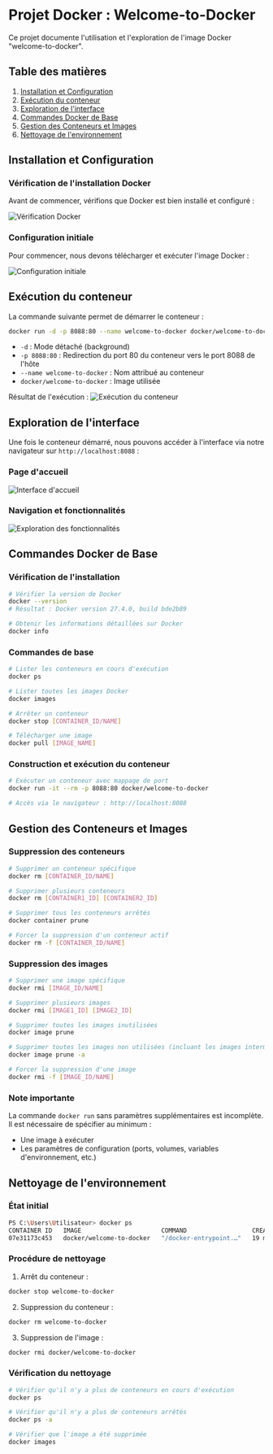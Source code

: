 # Projet Docker : Welcome-to-Docker

Ce projet documente l'utilisation et l'exploration de l'image Docker "welcome-to-docker".

## Table des matières

1. [Installation et Configuration](#installation-et-configuration)
2. [Exécution du conteneur](#exécution-du-conteneur)
3. [Exploration de l'interface](#exploration-de-linterface)
4. [Commandes Docker de Base](#commandes-docker-de-base)
5. [Gestion des Conteneurs et Images](#gestion-des-conteneurs-et-images)
6. [Nettoyage de l'environnement](#nettoyage-de-lenvironnement)

## Installation et Configuration

### Vérification de l'installation Docker
Avant de commencer, vérifions que Docker est bien installé et configuré :

![Vérification Docker](./images/Capture%20d'écran%201.png)

### Configuration initiale
Pour commencer, nous devons télécharger et exécuter l'image Docker :

![Configuration initiale](./images/Capture%20d'écran%202.png)

## Exécution du conteneur

La commande suivante permet de démarrer le conteneur :

```bash
docker run -d -p 8088:80 --name welcome-to-docker docker/welcome-to-docker
```

- `-d` : Mode détaché (background)
- `-p 8088:80` : Redirection du port 80 du conteneur vers le port 8088 de l'hôte
- `--name welcome-to-docker` : Nom attribué au conteneur
- `docker/welcome-to-docker` : Image utilisée

Résultat de l'exécution :
![Exécution du conteneur](./images/Capture%20d'écran%203.png)

## Exploration de l'interface

Une fois le conteneur démarré, nous pouvons accéder à l'interface via notre navigateur sur `http://localhost:8088` :

### Page d'accueil
![Interface d'accueil](./images/Capture%20d'écran%204.png)

### Navigation et fonctionnalités
![Exploration des fonctionnalités](./images/Capture%20d'écran%205.png)

## Commandes Docker de Base

### Vérification de l'installation

```bash
# Vérifier la version de Docker
docker --version
# Résultat : Docker version 27.4.0, build bde2b89

# Obtenir les informations détaillées sur Docker
docker info
```

### Commandes de base

```bash
# Lister les conteneurs en cours d'exécution
docker ps

# Lister toutes les images Docker
docker images

# Arrêter un conteneur
docker stop [CONTAINER_ID/NAME]

# Télécharger une image
docker pull [IMAGE_NAME]
```

### Construction et exécution du conteneur

```bash
# Exécuter un conteneur avec mappage de port
docker run -it --rm -p 8088:80 docker/welcome-to-docker

# Accès via le navigateur : http://localhost:8088
```

## Gestion des Conteneurs et Images

### Suppression des conteneurs

```bash
# Supprimer un conteneur spécifique
docker rm [CONTAINER_ID/NAME]

# Supprimer plusieurs conteneurs
docker rm [CONTAINER1_ID] [CONTAINER2_ID]

# Supprimer tous les conteneurs arrêtés
docker container prune

# Forcer la suppression d'un conteneur actif
docker rm -f [CONTAINER_ID/NAME]
```

### Suppression des images

```bash
# Supprimer une image spécifique
docker rmi [IMAGE_ID/NAME]

# Supprimer plusieurs images
docker rmi [IMAGE1_ID] [IMAGE2_ID]

# Supprimer toutes les images inutilisées
docker image prune

# Supprimer toutes les images non utilisées (incluant les images intermédiaires)
docker image prune -a

# Forcer la suppression d'une image
docker rmi -f [IMAGE_ID/NAME]
```

### Note importante
La commande `docker run` sans paramètres supplémentaires est incomplète. Il est nécessaire de spécifier au minimum :
- Une image à exécuter
- Les paramètres de configuration (ports, volumes, variables d'environnement, etc.) 

## Nettoyage de l'environnement

### État initial
```bash
PS C:\Users\Utilisateur> docker ps
CONTAINER ID   IMAGE                      COMMAND                  CREATED          STATUS          PORTS                  NAMES
07e31173c453   docker/welcome-to-docker   "/docker-entrypoint.…"   19 minutes ago   Up 19 minutes   0.0.0.0:8088->80/tcp   welcome-to-docker
```

### Procédure de nettoyage

1. Arrêt du conteneur :
```bash
docker stop welcome-to-docker
```

2. Suppression du conteneur :
```bash
docker rm welcome-to-docker
```

3. Suppression de l'image :
```bash
docker rmi docker/welcome-to-docker
```

### Vérification du nettoyage
```bash
# Vérifier qu'il n'y a plus de conteneurs en cours d'exécution
docker ps

# Vérifier qu'il n'y a plus de conteneurs arrêtés
docker ps -a

# Vérifier que l'image a été supprimée
docker images
``` 